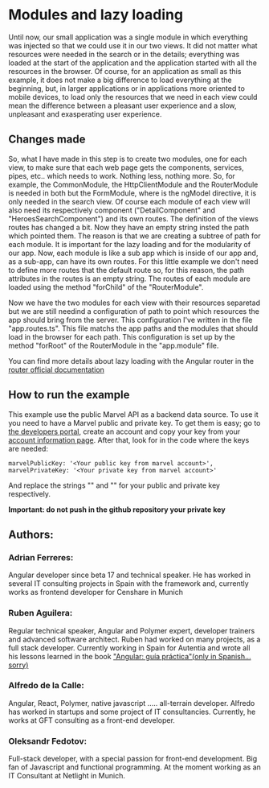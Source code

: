 # Modules and lazy loading

Until now, our small application was a single module in which everything was injected so that we could use it in our two views. It did not matter what resources were needed in the search or in the details; everything was loaded at the start of the application and the application started with all the resources in the browser. Of course, for an application as small as this example, it does not make a big difference to load everything at the beginning, but, in larger applications or in applications more oriented to mobile devices, to load only the resources that we need in each view could mean the difference between a pleasant user experience and a slow, unpleasant and exasperating user experience.

 ## Changes made

So, what I have made in this step is to create two modules, one for each view, to make sure that each web page gets the components, services, pipes, etc.. which needs to work. Nothing less, nothing more. So, for example, the CommonModule, the HttpClientModule and the RouterModule is needed in both but the FormModule, where is the ngModel directive, it is only needed in the search view. Of course each module of each view will also need its respectively component ("DetailComponent" and "HeroesSearchComponent") and its own routes. The definition of the views routes has changed a bit. Now they have an empty string insted the path which pointed them. The reason is that we are creating a subtree of path for each module. It is important for the lazy loading and for the modularity of our app. Now, each module is like a sub app which is inside of our app and, as a sub-app, can have its own routes. For this little example we don't need to define more routes that the default route so, for this reason, the path attributes in the routes is an empty string. The routes of each module are loaded using the method "forChild" of the "RouterModule".

Now we have the two modules for each view with their resources separetad but we are still needind a configuration of path to point which resources the app should bring from the server. This configuration I've written in the file "app.routes.ts". This file matchs the app paths and the modules that should load in the browser for each path. This configuration is set up by the method "forRoot" of the RouterModule in the "app.module" file.

You can find more details about lazy loading with the Angular router in the [router official documentation](https://angular.io/guide/router)

## How to run the example
This example use the public Marvel API as a backend data source. To use it you need to have a Marvel public and private key. To get them is easy; go to [the developers portal](https://developer.marvel.com/), create an account and copy your key from your [account information page](https://developer.marvel.com/account). After that, look for in the code where the keys are needed:
```
marvelPublicKey: '<Your public key from marvel account>',
marvelPrivateKey: '<Your private key from marvel account>'
```
And replace the strings "<Your public key from marvel account>" and "<Your private key from marvel account>" for your public and private key respectively.

**Important: do not push in the github repository your private key**

 ## Authors:

 ### Adrian Ferreres:
 Angular developer since beta 17 and technical speaker. He has worked in several IT consulting projects in Spain with the framework and, currently works as frontend developer for Censhare in Munich

 ### Ruben Aguilera:
 Regular technical speaker, Angular and Polymer expert, developer trainers and advanced software architect. Ruben had worked on many projects, as a full stack developer. Currently working in Spain for Autentia and wrote all his lessons learned in the book ["Angular: guía práctica"(only in Spanish... sorry)](https://leanpub.com/angular-guia-practica)

### Alfredo de la Calle:
Angular, React, Polymer, native javascript ..... all-terrain developer. Alfredo has worked in startups and some project of IT consultancies.  Currently, he works at GFT consulting as a front-end developer.

### Oleksandr Fedotov:
Full-stack developer, with a special passion for front-end development. Big fan of Javascript and functional programming. At the moment working as an IT Consultant at Netlight in Munich.
